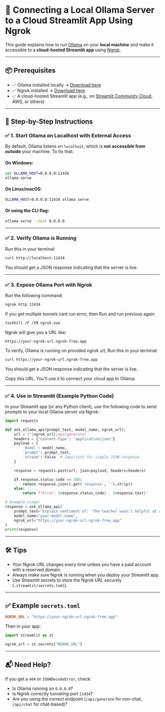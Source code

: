 
# 🧠 Connecting a Local Ollama Server to a Cloud Streamlit App Using Ngrok

This guide explains how to run [Ollama](https://ollama.com) on your **local machine** and make it accessible to a **cloud-hosted Streamlit app** using [Ngrok](https://ngrok.com/).

---

## 📦 Prerequisites

- ✅ Ollama installed locally → [Download here](https://ollama.com/download)
- ✅ Ngrok installed → [Download here](https://ngrok.com/download)
- ✅ A cloud-hosted Streamlit app (e.g., on [Streamlit Community Cloud](https://streamlit.io/cloud), AWS, or others)

---

## 🚀 Step-by-Step Instructions

### ✅ 1. Start Ollama on Localhost with External Access

By default, Ollama listens on `localhost`, which is **not accessible from outside** your machine. To fix that:

#### On Windows:

```cmd
set OLLAMA_HOST=0.0.0.0:11434
ollama serve
```

#### On Linux/macOS:

```bash
OLLAMA_HOST=0.0.0.0:11434 ollama serve
```

#### Or using the CLI flag:

```bash
ollama serve --host 0.0.0.0
```

---

### ✅ 2. Verify Ollama is Running

Run this in your terminal:

```bash
curl http://localhost:11434
```

You should get a JSON response indicating that the server is live.

---

### ✅ 3. Expose Ollama Port with Ngrok

Run the following command:

```bash
ngrok http 11434
```
If you get multiple tunnels cant run error, then Run and run previous again

```bash
taskkill /F /IM ngrok.exe 
```


Ngrok will give you a URL like:

```
https://your-ngrok-url.ngrok-free.app
```

To verify, Ollama is running on provided ngrok url, Run this in your terminal:

```bash
curl https://your-ngrok-url.ngrok-free.app
```
You should get a JSON response indicating that the server is live.



Copy this URL. You’ll use it to connect your cloud app to Ollama.


---

### ✅ 4. Use in Streamlit (Example Python Code)

In your Streamlit app (or any Python client), use the following code to send prompts to your local Ollama server via Ngrok:

```python
import requests

def ask_ollama_api(prompt_text, model_name, ngrok_url):
    url = f"{ngrok_url}/api/generate"
    headers = {'Content-Type': 'application/json'}
    payload = {
        'model': model_name,
        'prompt': prompt_text,
        'stream': False  # Important for simple JSON response
    }

    response = requests.post(url, json=payload, headers=headers)

    if response.status_code == 200:
        return response.json().get('response', '').strip()
    else:
        return f"Error: {response.status_code} - {response.text}"

# Example usage:
response = ask_ollama_api(
    prompt_text="Explain sentiment of: 'The teacher wasn't helpful at all'",
    model_name="your-model-name",
    ngrok_url="https://your-ngrok-url.ngrok-free.app"
)
print(response)
```

---

## 🛠️ Tips

- Your Ngrok URL changes every time unless you have a paid account with a reserved domain.
- Always make sure Ngrok is running when you deploy your Streamlit app.
- Use Streamlit secrets to store the Ngrok URL securely (`.streamlit/secrets.toml`).

---

## ✅ Example `secrets.toml`

```toml
NGROK_URL = "https://your-ngrok-url.ngrok-free.app"
```

Then in your app:

```python
import streamlit as st

ngrok_url = st.secrets["NGROK_URL"]
```

---

## 📬 Need Help?

If you get a `404` or `JSONDecodeError`, check:
- Is Ollama running on `0.0.0.0`?
- Is Ngrok correctly tunneling port `11434`?
- Are you using the correct endpoint (`/api/generate` for non-chat, `/api/chat` for chat-based)?


